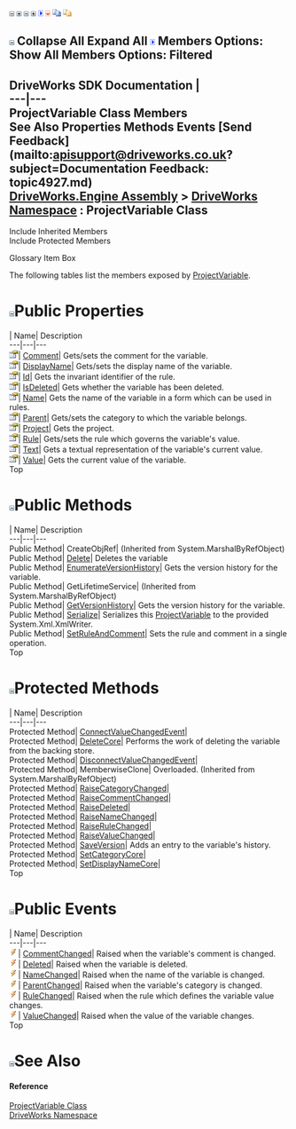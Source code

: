 ![](dotnetimages/collapse.gif) ![](dotnetimages/expand.gif) ![](dotnetimages/collapse.gif) ![](dotnetimages/expand.gif) ![](dotnetimages/drpdown.gif) ![](dotnetimages/drpdown_orange.gif) ![](dotnetimages/copycode.gif) ![](dotnetimages/copycodeHighlight.gif)

![](dotnetimages/collapse.gif) Collapse All Expand All ![](dotnetimages/drpdown.gif) Members Options: Show All  Members Options: Filtered   
---  
DriveWorks SDK Documentation  |   
---|---  
ProjectVariable Class Members   
See Also Properties Methods Events [Send Feedback](mailto:apisupport@driveworks.co.uk?subject=Documentation Feedback: topic4927.md)  
[DriveWorks.Engine Assembly](topic2156.md) > [DriveWorks Namespace](topic2159.md) : ProjectVariable Class  
---  
  
Include Inherited Members    
Include Protected Members  


Glossary Item Box

The following tables list the members exposed by [ProjectVariable](topic4927.md).

# ![](dotnetimages/collapse.gif)Public Properties

| Name| Description  
---|---|---  
![Public Property](dotnetimages/publicProperty.gif)| [Comment](topic4950.md)| Gets/sets the comment for the variable.   
![Public Property](dotnetimages/publicProperty.gif)| [DisplayName](topic4951.md)| Gets/sets the display name of the variable.   
![Public Property](dotnetimages/publicProperty.gif)| [Id](topic4952.md)| Gets the invariant identifier of the rule.   
![Public Property](dotnetimages/publicProperty.gif)| [IsDeleted](topic4953.md)| Gets whether the variable has been deleted.   
![Public Property](dotnetimages/publicProperty.gif)| [Name](topic4954.md)| Gets the name of the variable in a form which can be used in rules.   
![Public Property](dotnetimages/publicProperty.gif)| [Parent](topic4955.md)| Gets/sets the category to which the variable belongs.   
![Public Property](dotnetimages/publicProperty.gif)| [Project](topic4956.md)| Gets the project.   
![Public Property](dotnetimages/publicProperty.gif)| [Rule](topic4957.md)| Gets/sets the rule which governs the variable's value.   
![Public Property](dotnetimages/publicProperty.gif)| [Text](topic4958.md)| Gets a textual representation of the variable's current value.   
![Public Property](dotnetimages/publicProperty.gif)| [Value](topic4959.md)| Gets the current value of the variable.   
Top

# ![](dotnetimages/collapse.gif)Public Methods

| Name| Description  
---|---|---  
Public Method| CreateObjRef|  (Inherited from System.MarshalByRefObject)  
Public Method| [Delete](topic4934.md)| Deletes the variable   
Public Method| [EnumerateVersionHistory](topic4937.md)| Gets the version history for the variable.   
Public Method| GetLifetimeService|  (Inherited from System.MarshalByRefObject)  
Public Method| [GetVersionHistory](topic4938.md)| Gets the version history for the variable.   
Public Method| [Serialize](topic4946.md)| Serializes this [ProjectVariable](topic4927.md) to the provided System.Xml.XmlWriter.   
Public Method| [SetRuleAndComment](topic4949.md)| Sets the rule and comment in a single operation.   
Top

# ![](dotnetimages/collapse.gif)Protected Methods

| Name| Description  
---|---|---  
Protected Method| [ConnectValueChangedEvent](topic4933.md)|   
Protected Method| [DeleteCore](topic4935.md)| Performs the work of deleting the variable from the backing store.   
Protected Method| [DisconnectValueChangedEvent](topic4936.md)|   
Protected Method| MemberwiseClone| Overloaded. (Inherited from System.MarshalByRefObject)  
Protected Method| [RaiseCategoryChanged](topic4939.md)|   
Protected Method| [RaiseCommentChanged](topic4940.md)|   
Protected Method| [RaiseDeleted](topic4941.md)|   
Protected Method| [RaiseNameChanged](topic4942.md)|   
Protected Method| [RaiseRuleChanged](topic4943.md)|   
Protected Method| [RaiseValueChanged](topic4944.md)|   
Protected Method| [SaveVersion](topic4945.md)| Adds an entry to the variable's history.   
Protected Method| [SetCategoryCore](topic4947.md)|   
Protected Method| [SetDisplayNameCore](topic4948.md)|   
Top

# ![](dotnetimages/collapse.gif)Public Events

| Name| Description  
---|---|---  
![Public Event](dotnetimages/publicEvent.gif)| [CommentChanged](topic4960.md)| Raised when the variable's comment is changed.   
![Public Event](dotnetimages/publicEvent.gif)| [Deleted](topic4961.md)| Raised when the variable is deleted.   
![Public Event](dotnetimages/publicEvent.gif)| [NameChanged](topic4962.md)| Raised when the name of the variable is changed.   
![Public Event](dotnetimages/publicEvent.gif)| [ParentChanged](topic4963.md)| Raised when the variable's category is changed.   
![Public Event](dotnetimages/publicEvent.gif)| [RuleChanged](topic4964.md)| Raised when the rule which defines the variable value changes.   
![Public Event](dotnetimages/publicEvent.gif)| [ValueChanged](topic4965.md)| Raised when the value of the variable changes.   
Top

# ![](dotnetimages/collapse.gif)See Also

#### Reference

[ProjectVariable Class](topic4927.md)   
[DriveWorks Namespace](topic2159.md)


